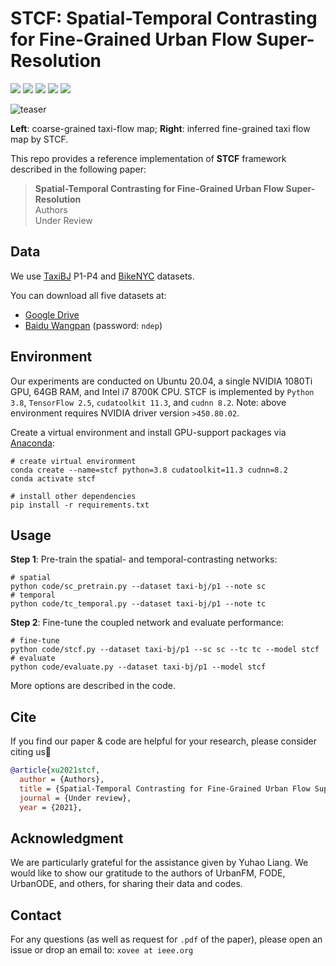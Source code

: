 # STCF: Spatial-Temporal Contrasting for Fine-Grained Urban Flow Super-Resolution

![](https://img.shields.io/badge/Under_Review-2021-blue)
![](https://img.shields.io/badge/python-3.8-green)
![](https://img.shields.io/badge/tensorflow-2.5-green)
![](https://img.shields.io/badge/cudatoolkit-11.3-green)
![](https://img.shields.io/badge/cudnn-8.2-green)

![teaser](./img/teaser.gif)

**Left**: coarse-grained taxi-flow map; 
**Right**: inferred fine-grained taxi flow map by STCF. 

This repo provides a reference implementation of **STCF** framework described in the following paper:
> **Spatial-Temporal Contrasting for Fine-Grained Urban Flow Super-Resolution**  
> Authors  
> Under Review

## Data

We use [TaxiBJ](https://github.com/yoshall/UrbanFM) P1-P4 and [BikeNYC](https://www.ijcai.org/proceedings/2020/180) datasets.

You can download all five datasets at:

- [Google Drive](https://drive.google.com/drive/folders/1_YgQfrNVrJzsyoTPvu1uhV40tnpuBYVK?usp=sharing) 
- [Baidu Wangpan](https://pan.baidu.com/s/1r4G4xYtAdamcBaO3V-S01w)  (password: `ndep`)

## Environment

Our experiments are conducted on Ubuntu 20.04, a single NVIDIA 1080Ti GPU, 64GB RAM, and Intel i7 8700K CPU. 
STCF is implemented by `Python 3.8`, `TensorFlow 2.5`, `cudatoolkit 11.3`, and `cudnn 8.2`.
Note: above environment requires NVIDIA driver version `>450.80.02`. 

Create a virtual environment and install GPU-support packages via [Anaconda](https://www.anaconda.com/):
```shell
# create virtual environment
conda create --name=stcf python=3.8 cudatoolkit=11.3 cudnn=8.2
conda activate stcf

# install other dependencies
pip install -r requirements.txt
```

## Usage

**Step 1**: Pre-train the spatial- and temporal-contrasting networks:
```shell
# spatial
python code/sc_pretrain.py --dataset taxi-bj/p1 --note sc 
# temporal
python code/tc_temporal.py --dataset taxi-bj/p1 --note tc  
```

**Step 2**: Fine-tune the coupled network and evaluate performance:
```shell
# fine-tune
python code/stcf.py --dataset taxi-bj/p1 --sc sc --tc tc --model stcf
# evaluate
python code/evaluate.py --dataset taxi-bj/p1 --model stcf
```

More options are described in the code. 

## Cite

If you find our paper & code are helpful for your research, 
please consider citing us:heart_decoration:

```bibtex
@article{xu2021stcf, 
  author = {Authors}, 
  title = {Spatial-Temporal Contrasting for Fine-Grained Urban Flow Super-Resolution}, 
  journal = {Under review}, 
  year = {2021}, 
```

## Acknowledgment

We are particularly grateful for the assistance given by Yuhao Liang. 
We would like to show our gratitude to the authors of UrbanFM, 
FODE, UrbanODE, and others, for sharing their data and codes. 

## Contact

For any questions (as well as request for `.pdf` of the paper), 
please open an issue or drop an email to: `xovee at ieee.org`
